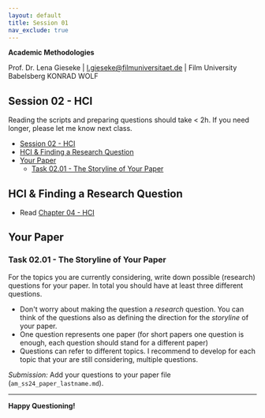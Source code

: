 ```yaml
---
layout: default
title: Session 01
nav_exclude: true
---
```


**Academic Methodologies**
  
Prof. Dr. Lena Gieseke \| l.gieseke@filmuniversitaet.de \| Film University Babelsberg KONRAD WOLF

## Session 02 - HCI

Reading the scripts and preparing questions should take < 2h. If you need longer, please let me know next class.

* [Session 02 - HCI](#session-02---hci)
* [HCI \& Finding a Research Question](#hci--finding-a-research-question)
* [Your Paper](#your-paper)
    * [Task 02.01 - The Storyline of Your Paper](#task-0201---the-storyline-of-your-paper)



## HCI & Finding a Research Question

* Read [Chapter 04 - HCI](../../02_scripts/am_ss23_04_hci_script.md)


## Your Paper

### Task 02.01 - The Storyline of Your Paper

For the topics you are currently considering, write down possible (research) questions for your paper. In total you should have at least three different questions.

* Don't worry about making the question a *research* question. You can think of the questions also as defining the direction for the *storyline* of your paper.
* One question represents one paper (for short papers one question is enough, each question should stand for a different paper)
* Questions can refer to different topics. I recommend to develop for each topic that your are still considering, multiple questions.
  
*Submission:* Add your questions to your paper file (`am_ss24_paper_lastname.md`).


---

**Happy Questioning!**
